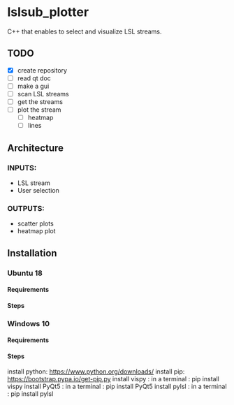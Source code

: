# lslsub_plotter
C++ that enables to select and visualize LSL streams.


## TODO
- [X] create repository
- [ ] read qt doc
- [ ] make a gui
- [ ] scan LSL streams
- [ ] get the streams
- [ ] plot the stream
  - [ ] heatmap
  - [ ] lines

## Architecture
### INPUTS:
- LSL stream
- User selection
### OUTPUTS:
- scatter plots
- heatmap plot


## Installation
### Ubuntu 18
#### Requirements
#### Steps

### Windows 10
#### Requirements
#### Steps
install python: https://www.python.org/downloads/
install pip: https://bootstrap.pypa.io/get-pip.py
install vispy : in a terminal : pip install vispy
install PyQt5 : in a terminal : pip install PyQt5
install pylsl : in a terminal : pip install pylsl





